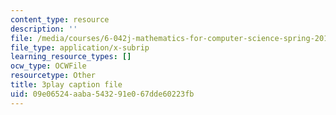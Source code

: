 ```yaml
---
content_type: resource
description: ''
file: /media/courses/6-042j-mathematics-for-computer-science-spring-2015/09e06524aaba543291e067dde60223fb_-j7MoM3P_J8.vtt
file_type: application/x-subrip
learning_resource_types: []
ocw_type: OCWFile
resourcetype: Other
title: 3play caption file
uid: 09e06524-aaba-5432-91e0-67dde60223fb
---
```

